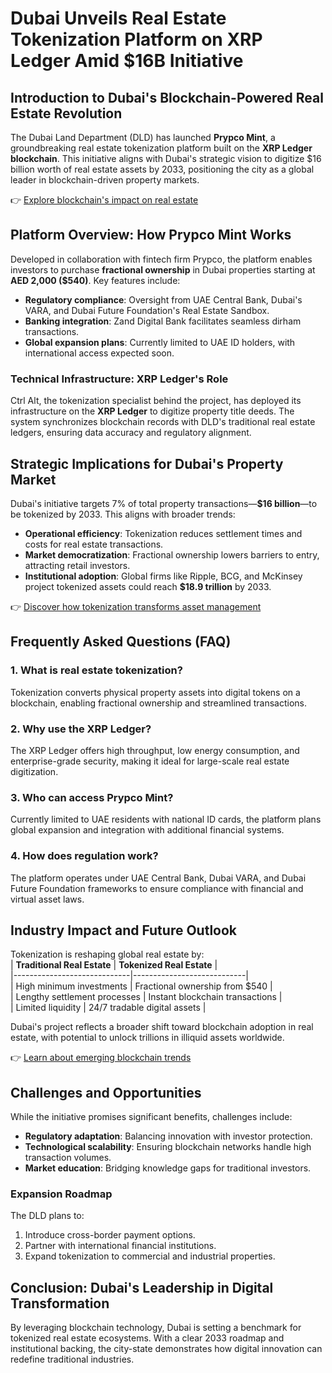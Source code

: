 # Dubai Unveils Real Estate Tokenization Platform on XRP Ledger Amid $16B Initiative  

## Introduction to Dubai's Blockchain-Powered Real Estate Revolution  
The Dubai Land Department (DLD) has launched **Prypco Mint**, a groundbreaking real estate tokenization platform built on the **XRP Ledger blockchain**. This initiative aligns with Dubai's strategic vision to digitize $16 billion worth of real estate assets by 2033, positioning the city as a global leader in blockchain-driven property markets.  

👉 [Explore blockchain's impact on real estate](https://bit.ly/okx-bonus)  

## Platform Overview: How Prypco Mint Works  
Developed in collaboration with fintech firm Prypco, the platform enables investors to purchase **fractional ownership** in Dubai properties starting at **AED 2,000 ($540)**. Key features include:  
- **Regulatory compliance**: Oversight from UAE Central Bank, Dubai's VARA, and Dubai Future Foundation's Real Estate Sandbox.  
- **Banking integration**: Zand Digital Bank facilitates seamless dirham transactions.  
- **Global expansion plans**: Currently limited to UAE ID holders, with international access expected soon.  

### Technical Infrastructure: XRP Ledger's Role  
Ctrl Alt, the tokenization specialist behind the project, has deployed its infrastructure on the **XRP Ledger** to digitize property title deeds. The system synchronizes blockchain records with DLD's traditional real estate ledgers, ensuring data accuracy and regulatory alignment.  

## Strategic Implications for Dubai's Property Market  
Dubai's initiative targets 7% of total property transactions—**$16 billion**—to be tokenized by 2033. This aligns with broader trends:  
- **Operational efficiency**: Tokenization reduces settlement times and costs for real estate transactions.  
- **Market democratization**: Fractional ownership lowers barriers to entry, attracting retail investors.  
- **Institutional adoption**: Global firms like Ripple, BCG, and McKinsey project tokenized assets could reach **$18.9 trillion** by 2033.  

👉 [Discover how tokenization transforms asset management](https://bit.ly/okx-bonus)  

## Frequently Asked Questions (FAQ)  

### 1. **What is real estate tokenization?**  
Tokenization converts physical property assets into digital tokens on a blockchain, enabling fractional ownership and streamlined transactions.  

### 2. **Why use the XRP Ledger?**  
The XRP Ledger offers high throughput, low energy consumption, and enterprise-grade security, making it ideal for large-scale real estate digitization.  

### 3. **Who can access Prypco Mint?**  
Currently limited to UAE residents with national ID cards, the platform plans global expansion and integration with additional financial systems.  

### 4. **How does regulation work?**  
The platform operates under UAE Central Bank, Dubai VARA, and Dubai Future Foundation frameworks to ensure compliance with financial and virtual asset laws.  

## Industry Impact and Future Outlook  
Tokenization is reshaping global real estate by:  
| **Traditional Real Estate** | **Tokenized Real Estate** |  
|-----------------------------|----------------------------|  
| High minimum investments    | Fractional ownership from $540 |  
| Lengthy settlement processes | Instant blockchain transactions |  
| Limited liquidity           | 24/7 tradable digital assets   |  

Dubai's project reflects a broader shift toward blockchain adoption in real estate, with potential to unlock trillions in illiquid assets worldwide.  

👉 [Learn about emerging blockchain trends](https://bit.ly/okx-bonus)  

## Challenges and Opportunities  
While the initiative promises significant benefits, challenges include:  
- **Regulatory adaptation**: Balancing innovation with investor protection.  
- **Technological scalability**: Ensuring blockchain networks handle high transaction volumes.  
- **Market education**: Bridging knowledge gaps for traditional investors.  

### Expansion Roadmap  
The DLD plans to:  
1. Introduce cross-border payment options.  
2. Partner with international financial institutions.  
3. Expand tokenization to commercial and industrial properties.  

## Conclusion: Dubai's Leadership in Digital Transformation  
By leveraging blockchain technology, Dubai is setting a benchmark for tokenized real estate ecosystems. With a clear 2033 roadmap and institutional backing, the city-state demonstrates how digital innovation can redefine traditional industries.  
